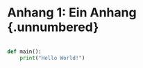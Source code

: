 # Anhang 1: Ein Anhang {.unnumbered}

<!--
Dies könnte zum Beispiel eine Liste von Artikeln des Autors sein.
-->

```python

def main():
    print("Hello World!")

```
